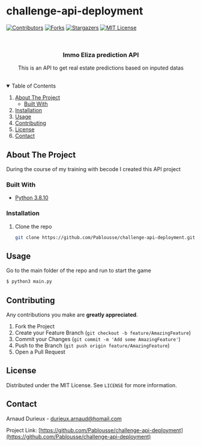 # challenge-api-deployment

[![Contributors][contributors-shield]][contributors-url]
[![Forks][forks-shield]][forks-url]
[![Stargazers][stars-shield]][stars-url]
[![MIT License][license-shield]][license-url]

<!-- PROJECT TITLE -->
<br />
<p align="center">
  <h3 align="center">Immo Eliza prediction API</h3>

  <p align="center">
    This is an API to get real estate predictions based on inputed datas
  </p>
</p>
<br />

<!-- TABLE OF CONTENTS -->
<details open="open">
  <summary>Table of Contents</summary>
  <ol>
    <li>
      <a href="#about-the-project">About The Project</a>
      <ul>
        <li><a href="#built-with">Built With</a></li>
      </ul>
    </li>
    <li>
      <a href="#installation">Installation</a>
    </li>
    <li><a href="#usage">Usage</a></li>
    <li><a href="#contributing">Contributing</a></li>
    <li><a href="#license">License</a></li>
    <li><a href="#contact">Contact</a></li>
  </ol>
</details>

<!-- ABOUT THE PROJECT -->
## About The Project

During the course of my training with becode I created this API project

### Built With

* [Python 3.8.10](https://www.python.org/)

<!-- GETTING STARTED -->

### Installation

1. Clone the repo
   ```sh
   git clone https://github.com/Pablousse/challenge-api-deployment.git
   ```

<!-- USAGE EXAMPLES -->
## Usage

Go to the main folder of the repo and run to start the game
   ```sh
   $ python3 main.py 
   ```

<!-- CONTRIBUTING -->
## Contributing

Any contributions you make are **greatly appreciated**.

1. Fork the Project
2. Create your Feature Branch (`git checkout -b feature/AmazingFeature`)
3. Commit your Changes (`git commit -m 'Add some AmazingFeature'`)
4. Push to the Branch (`git push origin feature/AmazingFeature`)
5. Open a Pull Request

<!-- LICENSE -->
## License

Distributed under the MIT License. See `LICENSE` for more information.

<!-- CONTACT -->
## Contact

Arnaud Durieux - durieux.arnaud@homail.com

Project Link: [https://github.com/Pablousse/challenge-api-deployment](https://github.com/Pablousse/challenge-api-deployment)

[contributors-shield]: https://img.shields.io/github/contributors/Pablousse/hangman-python.svg?style=for-the-badge
[contributors-url]: https://github.com/Pablousse/challenge-api-deployment/graphs/contributors
[forks-shield]: https://img.shields.io/github/forks/Pablousse/hangman-python.svg?style=for-the-badge
[forks-url]: https://github.com/Pablousse/challenge-api-deployment/network/members
[stars-shield]: https://img.shields.io/github/stars/Pablousse/hangman-python.svg?style=for-the-badge
[stars-url]: https://github.com/Pablousse/challenge-api-deployment/stargazers
[license-shield]: https://img.shields.io/github/license/Pablousse/hangman-python.svg?style=for-the-badge
[license-url]: https://github.com/Pablousse/challenge-api-deployment/blob/main/LICENSE.txt